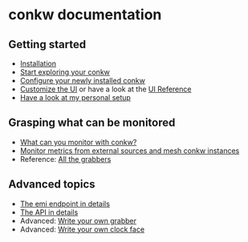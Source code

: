 # conkw documentation

## Getting started

* [Installation](INSTALL.md)
* [Start exploring your conkw](EXPLORE.md)
* [Configure your newly installed conkw](CONFIGURE.md)
* [Customize the UI](UI.md) or have a look at the [UI Reference](UI_REFERENCE.md)
* [Have a look at my personal setup](MY_SETUP.md)

## Grasping what can be monitored

* [What can you monitor with conkw?](MONITOR.md)
* [Monitor metrics from external sources and mesh conkw instances](EXTERNAL_MONITORING.md)
* Reference: [All the grabbers](LIST_GRABBERS.md)

## Advanced topics

* [The emi endpoint in details](EMI.md)
* [The API in details](API.md)
* Advanced: [Write your own grabber](WRITE_A_GRABBER.md)
* Advanced: [Write your own clock face](WRITE_A_CLOCK_FACE.md)
